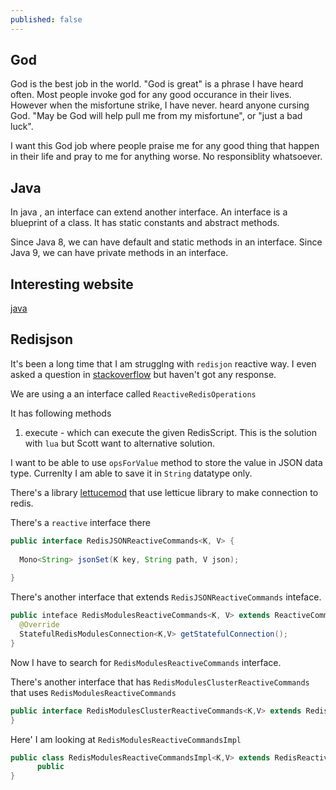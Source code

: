 ```yaml
---
published: false
---
```

## God

God is the best job in the world. "God is great" is a phrase I have heard often. Most people invoke god for any good occurance in their lives. However when the misfortune strike, I have never.  heard anyone cursing God. "May be God will help pull me from my misfortune", or "just a bad luck". 

I want this God job where people praise me for any good thing that happen in their life and pray to me for anything worse. No responsiblity whatsoever.

## Java

In java , an interface can extend another interface. An interface is a blueprint of a class. It has static constants and abstract methods.

Since Java 8, we can have default and static methods in an interface.
Since Java 9, we can have private methods in an interface.

## Interesting website

[java](https://javachallengers.com/)


## Redisjson

It's been a long time that I am strugglng with `redisjon` reactive way. I even asked a question in [stackoverflow](https://stackoverflow.com/questions/73913760/reactively-write-to-redis-in-redisjson-format) but haven't got any response. 

We are using a an interface called `ReactiveRedisOperations`

It has following methods

1. execute - which can execute the given RedisScript. This is the solution with `lua` but Scott want to alternative solution.


I want to be able to use `opsForValue` method to store the value in JSON data type. Currenlty I am able to save it in `String` datatype only.

There's a library [lettucemod](https://github.com/redis-developer/lettucemod) that use letticue library to make connection to redis.


There's a `reactive` interface there

```java
public interface RedisJSONReactiveCommands<K, V> {
  
  Mono<String> jsonSet(K key, String path, V json);
  
}
```

There's another interface that extends `RedisJSONReactiveCommands` inteface.

```java
public inteface RedisModulesReactiveCommands<K, V> extends ReactiveCommands<K,V>, RedisReactiveCommands<K, V> {
  @Override 
  StatefulRedisModulesConnection<K,V> getStatefulConnection();
}
```

Now I have to search for `RedisModulesReactiveCommands` interface.

There's another interface that has `RedisModulesClusterReactiveCommands` that uses `RedisModulesReactiveCommands`

```java
public interface RedisModulesClusterReactiveCommands<K,V> extends RedisModulesReactiveCommands<K,V>  {
}
```

Here' I am looking at `RedisModulesReactiveCommandsImpl`

```java
public class RedisModulesReactiveCommandsImpl<K,V> extends RedisReactiveCommandsImpl<K, V> {
      public 
}
```







